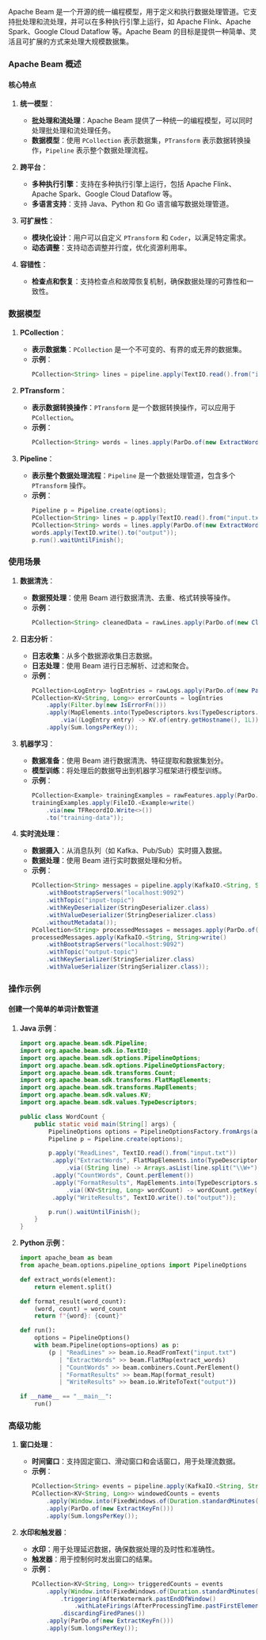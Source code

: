 Apache Beam 是一个开源的统一编程模型，用于定义和执行数据处理管道。它支持批处理和流处理，并可以在多种执行引擎上运行，如 Apache Flink、Apache Spark、Google Cloud Dataflow 等。Apache Beam 的目标是提供一种简单、灵活且可扩展的方式来处理大规模数据集。

### Apache Beam 概述

#### 核心特点

1. **统一模型**：
   - **批处理和流处理**：Apache Beam 提供了一种统一的编程模型，可以同时处理批处理和流处理任务。
   - **数据模型**：使用 `PCollection` 表示数据集，`PTransform` 表示数据转换操作，`Pipeline` 表示整个数据处理流程。

2. **跨平台**：
   - **多种执行引擎**：支持在多种执行引擎上运行，包括 Apache Flink、Apache Spark、Google Cloud Dataflow 等。
   - **多语言支持**：支持 Java、Python 和 Go 语言编写数据处理管道。

3. **可扩展性**：
   - **模块化设计**：用户可以自定义 `PTransform` 和 `Coder`，以满足特定需求。
   - **动态调整**：支持动态调整并行度，优化资源利用率。

4. **容错性**：
   - **检查点和恢复**：支持检查点和故障恢复机制，确保数据处理的可靠性和一致性。

### 数据模型

1. **PCollection**：
   - **表示数据集**：`PCollection` 是一个不可变的、有界的或无界的数据集。
   - **示例**：
     ```java
     PCollection<String> lines = pipeline.apply(TextIO.read().from("input.txt"));
     ```

2. **PTransform**：
   - **表示数据转换操作**：`PTransform` 是一个数据转换操作，可以应用于 `PCollection`。
   - **示例**：
     ```java
     PCollection<String> words = lines.apply(ParDo.of(new ExtractWordsFn()));
     ```

3. **Pipeline**：
   - **表示整个数据处理流程**：`Pipeline` 是一个数据处理管道，包含多个 `PTransform` 操作。
   - **示例**：
     ```java
     Pipeline p = Pipeline.create(options);
     PCollection<String> lines = p.apply(TextIO.read().from("input.txt"));
     PCollection<String> words = lines.apply(ParDo.of(new ExtractWordsFn()));
     words.apply(TextIO.write().to("output"));
     p.run().waitUntilFinish();
     ```

### 使用场景

1. **数据清洗**：
   - **数据预处理**：使用 Beam 进行数据清洗、去重、格式转换等操作。
   - **示例**：
     ```java
     PCollection<String> cleanedData = rawLines.apply(ParDo.of(new CleanDataFn()));
     ```

2. **日志分析**：
   - **日志收集**：从多个数据源收集日志数据。
   - **日志处理**：使用 Beam 进行日志解析、过滤和聚合。
   - **示例**：
     ```java
     PCollection<LogEntry> logEntries = rawLogs.apply(ParDo.of(new ParseLogFn()));
     PCollection<KV<String, Long>> errorCounts = logEntries
         .apply(Filter.by(new IsErrorFn()))
         .apply(MapElements.into(TypeDescriptors.kvs(TypeDescriptors.strings(), TypeDescriptors.longs()))
             .via((LogEntry entry) -> KV.of(entry.getHostname(), 1L)))
         .apply(Sum.longsPerKey());
     ```

3. **机器学习**：
   - **数据准备**：使用 Beam 进行数据清洗、特征提取和数据集划分。
   - **模型训练**：将处理后的数据导出到机器学习框架进行模型训练。
   - **示例**：
     ```java
     PCollection<Example> trainingExamples = rawFeatures.apply(ParDo.of(new FeatureEngineeringFn()));
     trainingExamples.apply(FileIO.<Example>write()
         .via(new TFRecordIO.Write<>())
         .to("training-data"));
     ```

4. **实时流处理**：
   - **数据摄入**：从消息队列（如 Kafka、Pub/Sub）实时摄入数据。
   - **数据处理**：使用 Beam 进行实时数据处理和分析。
   - **示例**：
     ```java
     PCollection<String> messages = pipeline.apply(KafkaIO.<String, String>read()
         .withBootstrapServers("localhost:9092")
         .withTopic("input-topic")
         .withKeyDeserializer(StringDeserializer.class)
         .withValueDeserializer(StringDeserializer.class)
         .withoutMetadata());
     PCollection<String> processedMessages = messages.apply(ParDo.of(new ProcessMessageFn()));
     processedMessages.apply(KafkaIO.<String, String>write()
         .withBootstrapServers("localhost:9092")
         .withTopic("output-topic")
         .withKeySerializer(StringSerializer.class)
         .withValueSerializer(StringSerializer.class));
     ```

### 操作示例

#### 创建一个简单的单词计数管道

1. **Java 示例**：
   ```java
   import org.apache.beam.sdk.Pipeline;
   import org.apache.beam.sdk.io.TextIO;
   import org.apache.beam.sdk.options.PipelineOptions;
   import org.apache.beam.sdk.options.PipelineOptionsFactory;
   import org.apache.beam.sdk.transforms.Count;
   import org.apache.beam.sdk.transforms.FlatMapElements;
   import org.apache.beam.sdk.transforms.MapElements;
   import org.apache.beam.sdk.values.KV;
   import org.apache.beam.sdk.values.TypeDescriptors;

   public class WordCount {
       public static void main(String[] args) {
           PipelineOptions options = PipelineOptionsFactory.fromArgs(args).withValidation().create();
           Pipeline p = Pipeline.create(options);

           p.apply("ReadLines", TextIO.read().from("input.txt"))
            .apply("ExtractWords", FlatMapElements.into(TypeDescriptors.strings())
                .via((String line) -> Arrays.asList(line.split("\\W+"))))
            .apply("CountWords", Count.perElement())
            .apply("FormatResults", MapElements.into(TypeDescriptors.strings())
                .via((KV<String, Long> wordCount) -> wordCount.getKey() + ": " + wordCount.getValue()))
            .apply("WriteResults", TextIO.write().to("output"));

           p.run().waitUntilFinish();
       }
   }
   ```

2. **Python 示例**：
   ```python
   import apache_beam as beam
   from apache_beam.options.pipeline_options import PipelineOptions

   def extract_words(element):
       return element.split()

   def format_result(word_count):
       (word, count) = word_count
       return f"{word}: {count}"

   def run():
       options = PipelineOptions()
       with beam.Pipeline(options=options) as p:
           (p | "ReadLines" >> beam.io.ReadFromText("input.txt")
              | "ExtractWords" >> beam.FlatMap(extract_words)
              | "CountWords" >> beam.combiners.Count.PerElement()
              | "FormatResults" >> beam.Map(format_result)
              | "WriteResults" >> beam.io.WriteToText("output"))

   if __name__ == "__main__":
       run()
   ```

### 高级功能

1. **窗口处理**：
   - **时间窗口**：支持固定窗口、滑动窗口和会话窗口，用于处理流数据。
   - **示例**：
     ```java
     PCollection<String> events = pipeline.apply(KafkaIO.<String, String>read()...);
     PCollection<KV<String, Long>> windowedCounts = events
         .apply(Window.into(FixedWindows.of(Duration.standardMinutes(1))))
         .apply(ParDo.of(new ExtractKeyFn()))
         .apply(Sum.longsPerKey());
     ```

2. **水印和触发器**：
   - **水印**：用于处理延迟数据，确保数据处理的及时性和准确性。
   - **触发器**：用于控制何时发出窗口的结果。
   - **示例**：
     ```java
     PCollection<KV<String, Long>> triggeredCounts = events
         .apply(Window.into(FixedWindows.of(Duration.standardMinutes(1)))
             .triggering(AfterWatermark.pastEndOfWindow()
                 .withLateFirings(AfterProcessingTime.pastFirstElementInPane().plusDelayOf(Duration.standardMinutes(1))))
             .discardingFiredPanes())
         .apply(ParDo.of(new ExtractKeyFn()))
         .apply(Sum.longsPerKey());
     ```
